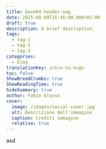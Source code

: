 ```yaml
---
title: base64-header-oag
date: 2025-08-09T15:46:00.000+02:00
draft: true
description: A brief description.
tags:
  - tag-1
  - tag-2
  - tag-3
categories:
  - blog
translationKey: intro-to-hugo
toc: false
ShowBreadCrumbs: true
ShowReadingTime: true
hideSummary: true
author: Fabio Grasso
cover:
  image: /images/social-cover.jpg
  alt: Descrizione dell'immagine
  caption: Crediti immagine
  relative: true
---
```

asd
